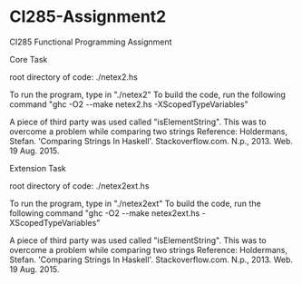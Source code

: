 # CI285-Assignment2
CI285 Functional Programming Assignment 

Core Task

root directory of code: ./netex2.hs

To run the program, type in "./netex2"
To build the code, run the following command "ghc -O2 --make netex2.hs -XScopedTypeVariables"

A piece of third party was used called "isElementString". This was to overcome a problem while comparing two strings 
Reference: Holdermans, Stefan. 'Comparing Strings In Haskell'. Stackoverflow.com. N.p., 2013. Web. 19 Aug. 2015.

Extension Task

root directory of code: ./netex2ext.hs

To run the program, type in "./netex2ext"
To build the code, run the following command "ghc -O2 --make netex2ext.hs -XScopedTypeVariables"

A piece of third party was used called "isElementString". This was to overcome a problem while comparing two strings 
Reference: Holdermans, Stefan. 'Comparing Strings In Haskell'. Stackoverflow.com. N.p., 2013. Web. 19 Aug. 2015.
